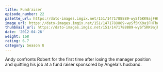 ```yaml
---
title: Fundraiser
episode_number: 22
palette_url: https://dato-images.imgix.net/151/1471788889-wySf5KK9ajFHFbgHdqAXmgBBwDy.jpg?ixlib=rb-1.1.0&ch=DPR%2CWidth&auto=enhance&palette=json
image_url: https://dato-images.imgix.net/151/1471788889-wySf5KK9ajFHFbgHdqAXmgBBwDy.jpg?ixlib=rb-1.1.0&ch=DPR%2CWidth&auto=compress%2Cformat&w=500
thumbnail_url: https://dato-images.imgix.net/151/1471788889-wySf5KK9ajFHFbgHdqAXmgBBwDy.jpg?ixlib=rb-1.1.0&ch=DPR%2CWidth&auto=enhance&w=500&h=280&fit=crop&fm=jpg
date: '2012-04-26'
weight: 168
rating: 6.7
category: Season 8
---
```


Andy confronts Robert for the first time after losing the manager position and quitting his job at a fund raiser sponsored by Angela's husband.